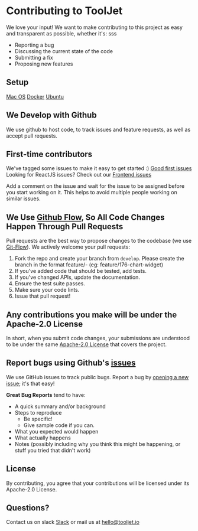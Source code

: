 # Contributing to ToolJet
We love your input! We want to make contributing to this project as easy and transparent as possible, whether it's: sss

- Reporting a bug
- Discussing the current state of the code
- Submitting a fix
- Proposing new features

## Setup 

[Mac OS](https://docs.tooljet.io/docs/contributing-guide/setup/Mac%20OS)
[Docker](https://docs.tooljet.io/docs/contributing-guide/setup/docker)
[Ubuntu](https://docs.tooljet.io/docs/contributing-guide/setup/ubuntu)

## We Develop with Github
We use github to host code, to track issues and feature requests, as well as accept pull requests.

## First-time contributors
We've tagged some issues to make it easy to get started :)
[Good first issues](https://github.com/ToolJet/ToolJet/issues?q=is%3Aissue+is%3Aopen+label%3A%22good+first+issue%22)
Looking for ReactJS issues? Check out our [Frontend issues](https://github.com/ToolJet/ToolJet/issues?q=is%3Aissue+is%3Aopen+label%3Afrontend)

Add a comment on the issue and wait for the issue to be assigned before you start working on it. This helps to avoid multiple people working on similar issues.

## We Use [Github Flow](https://guides.github.com/introduction/flow/index.html), So All Code Changes Happen Through Pull Requests
Pull requests are the best way to propose changes to the codebase (we use [Git-Flow](https://nvie.com/posts/a-successful-git-branching-model/)). We actively welcome your pull requests:

1. Fork the repo and create your branch from `develop`. Please create the branch in the format feature/<issue-id>-<issue-name> (eg: feature/176-chart-widget)
2. If you've added code that should be tested, add tests.
3. If you've changed APIs, update the documentation.
4. Ensure the test suite passes.
5. Make sure your code lints.
6. Issue that pull request!

## Any contributions you make will be under the Apache-2.0 License
In short, when you submit code changes, your submissions are understood to be under the same [Apache-2.0 License](https://www.apache.org/licenses/LICENSE-2.0) that covers the project.

## Report bugs using Github's [issues](https://github.com/ToolJet/ToolJet/issues)
We use GitHub issues to track public bugs. Report a bug by [opening a new issue](); it's that easy!

**Great Bug Reports** tend to have:

- A quick summary and/or background
- Steps to reproduce
  - Be specific!
  - Give sample code if you can.
- What you expected would happen
- What actually happens
- Notes (possibly including why you think this might be happening, or stuff you tried that didn't work)

## License
By contributing, you agree that your contributions will be licensed under its Apache-2.0 License.

## Questions? 
Contact us on slack [Slack](https://join.slack.com/t/tooljet/shared_invite/zt-r2neyfcw-KD1COL6t2kgVTlTtAV5rtg) or mail us at [hello@tooljet.io](hello@tooljet)
